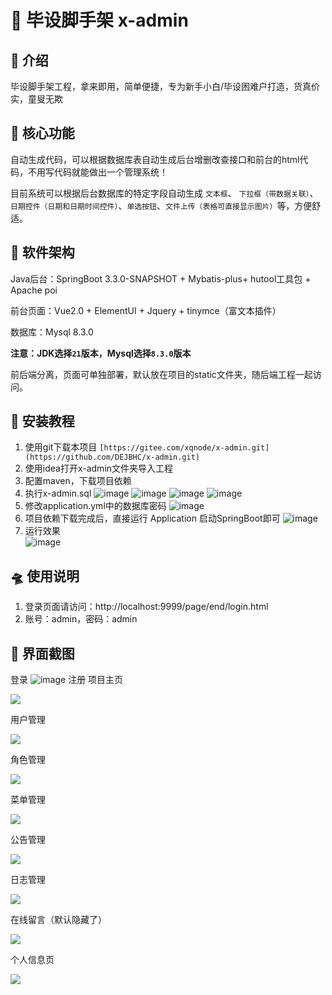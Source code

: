 # 🚀 毕设脚手架 x-admin


## 🛫 介绍
毕设脚手架工程，拿来即用，简单便捷，专为新手小白/毕设困难户打造，货真价实，童叟无欺

## 👑 核心功能
自动生成代码，可以根据数据库表自动生成后台增删改查接口和前台的html代码，不用写代码就能做出一个管理系统！

目前系统可以根据后台数据库的特定字段自动生成 `文本框`、 `下拉框（带数据关联）`、`日期控件（日期和日期时间控件）`、`单选按钮`、`文件上传（表格可直接显示图片）`等，方便舒适。


## 🚂 软件架构
Java后台：SpringBoot 3.3.0-SNAPSHOT + Mybatis-plus+ hutool工具包 + Apache poi

前台页面：Vue2.0 + ElementUI + Jquery + tinymce（富文本插件）

数据库：Mysql 8.3.0

**注意：JDK选择`21`版本，Mysql选择`8.3.0`版本**

前后端分离，页面可单独部署，默认放在项目的static文件夹，随后端工程一起访问。


## 🚁 安装教程

1. 使用git下载本项目
    `[https://gitee.com/xqnode/x-admin.git](https://github.com/DEJBHC/x-admin.git)`
2. 使用idea打开x-admin文件夹导入工程
3. 配置maven，下载项目依赖   
4. 执行x-admin.sql
   ![image](https://github.com/DEJBHC/x-admin/assets/92491404/fbec6962-ff04-44d4-ba84-bb191c8b2fc0)
   ![image](https://github.com/DEJBHC/x-admin/assets/92491404/a964ce86-d6a6-42c0-b0ce-cd01182a490d)
   ![image](https://github.com/DEJBHC/x-admin/assets/92491404/98e5b1bb-e7cc-45ce-a9d1-55f187077f55)
   ![image](https://github.com/DEJBHC/x-admin/assets/92491404/e0518234-e1f1-421b-9d2a-49d640af59ea)
6. 修改application.yml中的数据库密码
   ![image](https://github.com/DEJBHC/x-admin/assets/92491404/0dc7d198-9693-492b-8300-274a9f85c6a3)   
7. 项目依赖下载完成后，直接运行 Application 启动SpringBoot即可
   ![image](https://github.com/DEJBHC/x-admin/assets/92491404/43adb6be-31c6-40f9-84ba-5f562214f9c1)   
8. 运行效果   
   ![image](https://github.com/DEJBHC/x-admin/assets/92491404/f242f89e-b6de-48a2-9a11-2db4b721089e)
## 🛸 使用说明
1. 登录页面请访问：http://localhost:9999/page/end/login.html
2. 账号：admin，密码：admin
## 🎨 界面截图
登录
![image](https://github.com/DEJBHC/x-admin/assets/92491404/ab50d4c0-149a-47db-9600-05d2a551d030)
注册
项目主页

![](https://www.hualigs.cn/image/60a46662b622e.jpg)

用户管理

![](https://www.hualigs.cn/image/60a4675546135.jpg)

角色管理

![](https://www.hualigs.cn/image/60a46755483e2.jpg)

菜单管理

![](https://www.hualigs.cn/image/60a4675548b33.jpg)

公告管理

![](https://www.hualigs.cn/image/60a467ab49e80.jpg)

日志管理

![](https://www.hualigs.cn/image/60a467cfe30e7.jpg)

在线留言（默认隐藏了）

![](https://www.hualigs.cn/image/60a46805c6ea1.jpg)

个人信息页

![](https://www.hualigs.cn/image/60a4714bcc446.jpg)


